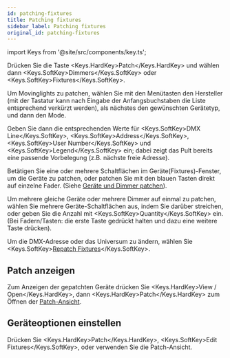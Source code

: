 ```yaml
---
id: patching-fixtures
title: Patching fixtures
sidebar_label: Patching fixtures
original_id: patching-fixtures
---
```


import Keys from '@site/src/components/key.ts';

Drücken Sie die Taste <Keys.HardKey>Patch</Keys.HardKey> und wählen dann <Keys.SoftKey>Dimmers</Keys.SoftKey> oder
<Keys.SoftKey>Fixtures</Keys.SoftKey>.

Um Movinglights zu patchen, wählen Sie mit den Menütasten den Hersteller
(mit der Tastatur kann nach Eingabe der Anfangsbuchstaben die Liste
entsprechend verkürzt werden), als nächstes den gewünschten Gerätetyp,
und dann den Mode.

Geben Sie dann die entsprechenden Werte für <Keys.SoftKey>DMX Line</Keys.SoftKey>, <Keys.SoftKey>Address</Keys.SoftKey>,
<Keys.SoftKey>User Number</Keys.SoftKey> und <Keys.SoftKey>Legend</Keys.SoftKey> ein; dabei zeigt das Pult bereits eine
passende Vorbelegung (z.B. nächste freie Adresse).

Betätigen Sie eine oder mehrere Schaltflächen im
Geräte(Fixtures)-Fenster, um die Geräte zu patchen, oder patchen Sie mit
den blauen Tasten direkt auf einzelne Fader.  (Siehe [Geräte und Dimmer patchen](../patching/patching-new-fixtures-or-dimmers.md)).

Um mehrere gleiche Geräte oder mehrere Dimmer auf einmal zu patchen,
wählen Sie mehrere Geräte-Schaltflächen aus, indem Sie darüber
streichen, oder geben Sie die Anzahl mit <Keys.SoftKey>Quantity</Keys.SoftKey> ein. (Bei
Fadern/Tasten: die erste Taste gedrückt halten und dazu eine weitere
Taste drücken).

Um die DMX-Adresse oder das Universum zu ändern, wählen Sie <Keys.SoftKey>[Repatch Fixtures](../patching/changing-the-patch.md#ändern-der-dmx-adresse-im-patch-menü)</Keys.SoftKey>.

## Patch anzeigen

Zum Anzeigen der gepatchten Geräte drücken Sie
<Keys.HardKey>View / Open</Keys.HardKey>, dann <Keys.HardKey>Patch</Keys.HardKey> zum Öffnen der [Patch-Ansicht](../patching/changing-the-patch.md#die-patch-ansicht-patch-view).

## Geräteoptionen einstellen

Drücken Sie <Keys.HardKey>Patch</Keys.HardKey>, <Keys.SoftKey>Edit Fixtures</Keys.SoftKey>, oder verwenden Sie die
Patch-Ansicht.
